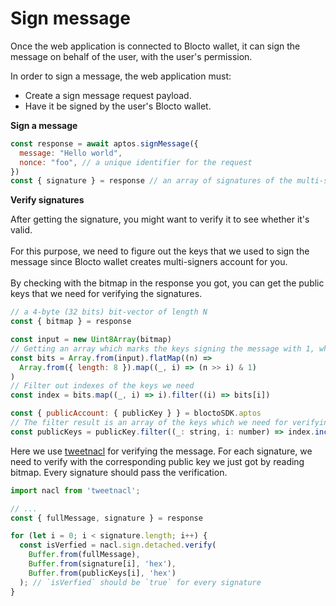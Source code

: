 # Sign message

Once the web application is connected to Blocto wallet, it can sign the message on behalf of the user, with the user's permission.

In order to sign a message, the web application must:

* Create a sign message request payload.
* Have it be signed by the user's Blocto wallet.

**Sign a message**

```javascript
const response = await aptos.signMessage({
  message: "Hello world",
  nonce: "foo", // a unique identifier for the request
})
const { signature } = response // an array of signatures of the multi-sig account
```

**Verify signatures**

After getting the signature, you might want to verify it to see whether it's valid.\
\
For this purpose, we need to figure out the keys that we used to sign the message since Blocto wallet creates multi-signers account for you.\
\
By checking with the bitmap in the response you got, you can get the public keys that we need for verifying the signatures.

```javascript
// a 4-byte (32 bits) bit-vector of length N
const { bitmap } = response

const input = new Uint8Array(bitmap)
// Getting an array which marks the keys signing the message with 1, while marking 0 for the keys not being used.
const bits = Array.from(input).flatMap((n) =>
  Array.from({ length: 8 }).map((_, i) => (n >> i) & 1)
)
// Filter out indexes of the keys we need
const index = bits.map((_, i) => i).filter((i) => bits[i]) 

const { publicAccount: { publicKey } } = bloctoSDK.aptos
// The filter result is an array of the keys which we need for verifying the signatures
const publicKeys = publicKey.filter((_: string, i: number) => index.includes(i))
```

Here we use [tweetnacl](https://www.npmjs.com/package/tweetnacl) for verifying the message. For each signature, we need to verify with the corresponding public key we just got by reading bitmap. Every signature should pass the verification.

```javascript
import nacl from 'tweetnacl';

// ...
const { fullMessage, signature } = response

for (let i = 0; i < signature.length; i++) {
  const isVerfied = nacl.sign.detached.verify(
    Buffer.from(fullMessage),
    Buffer.from(signature[i], 'hex'),
    Buffer.from(publicKeys[i], 'hex')
  ); // `isVerfied` should be `true` for every signature
}
```
